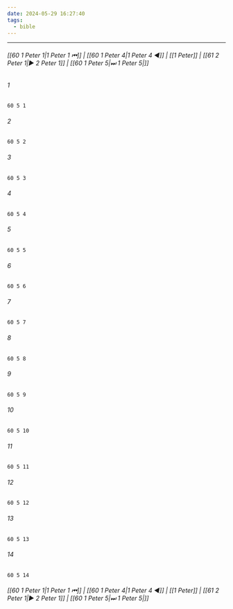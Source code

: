 ```yaml
---
date: 2024-05-29 16:27:40
tags:
  - bible
---
```

___

###### [[60 1 Peter 1|1 Peter 1 ⏮]] | [[60 1 Peter 4|1 Peter 4 ◀]] | [[1 Peter]] | [[61 2 Peter 1|▶ 2 Peter 1]] | [[60 1 Peter 5|⏭ 1 Peter 5|]]

###### 1
``` verse
60 5 1 
```
###### 2
``` verse
60 5 2 
```
###### 3
``` verse
60 5 3 
```
###### 4
``` verse
60 5 4 
```
###### 5
``` verse
60 5 5 
```
###### 6
``` verse
60 5 6 
```
###### 7
``` verse
60 5 7 
```
###### 8
``` verse
60 5 8 
```
###### 9
``` verse
60 5 9 
```
###### 10
``` verse
60 5 10 
```
###### 11
``` verse
60 5 11 
```
###### 12
``` verse
60 5 12 
```
###### 13
``` verse
60 5 13 
```
###### 14
``` verse
60 5 14 
```

###### [[60 1 Peter 1|1 Peter 1 ⏮]] | [[60 1 Peter 4|1 Peter 4 ◀]] | [[1 Peter]] | [[61 2 Peter 1|▶ 2 Peter 1]] | [[60 1 Peter 5|⏭ 1 Peter 5|]]

